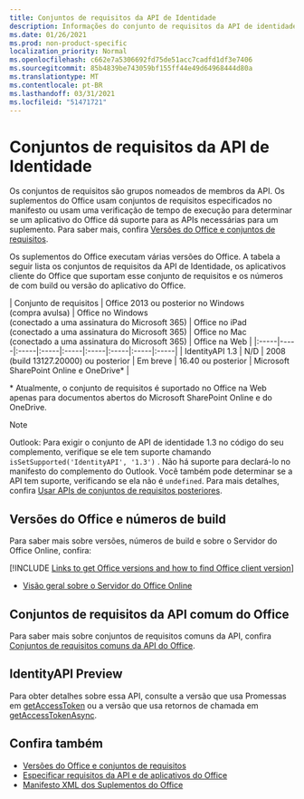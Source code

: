 ```yaml
---
title: Conjuntos de requisitos da API de Identidade
description: Informações do conjunto de requisitos da API de identidade para os Complementos do Office.
ms.date: 01/26/2021
ms.prod: non-product-specific
localization_priority: Normal
ms.openlocfilehash: c662e7a5306692fd75de51acc7cadfd1df3e7406
ms.sourcegitcommit: 85b4839be743059bf155ff44e49d64968444d80a
ms.translationtype: MT
ms.contentlocale: pt-BR
ms.lasthandoff: 03/31/2021
ms.locfileid: "51471721"
---
```

# <a name="identity-api-requirement-sets"></a>Conjuntos de requisitos da API de Identidade

Os conjuntos de requisitos são grupos nomeados de membros da API. Os suplementos do Office usam conjuntos de requisitos especificados no manifesto ou usam uma verificação de tempo de execução para determinar se um aplicativo do Office dá suporte para as APIs necessárias para um suplemento. Para saber mais, confira [Versões do Office e conjuntos de requisitos](../../develop/office-versions-and-requirement-sets.md).

Os suplementos do Office executam várias versões do Office. A tabela a seguir lista os conjuntos de requisitos da API de Identidade, os aplicativos cliente do Office que suportam esse conjunto de requisitos e os números de com build ou versão do aplicativo do Office.

|  Conjunto de requisitos  | Office 2013 ou posterior no Windows<br>(compra avulsa) | Office no Windows<br>(conectado a uma assinatura do Microsoft 365) |  Office no iPad<br>(conectado a uma assinatura do Microsoft 365)  |  Office no Mac<br>(conectado a uma assinatura do Microsoft 365)  | Office na Web  |
|:-----|-----|:-----|:-----|:-----|:-----|:-----|:-----|:-----|
| IdentityAPI 1.3  | N/D | 2008 (build 13127.20000) ou posterior | Em breve | 16.40 ou posterior | Microsoft SharePoint Online e OneDrive\* |

\* Atualmente, o conjunto de requisitos é suportado no Office na Web apenas para documentos abertos do Microsoft SharePoint Online e do OneDrive.

> [!NOTE]
> Outlook: Para exigir o conjunto de API de identidade 1.3 no código do seu complemento, verifique se ele tem suporte chamando `isSetSupported('IdentityAPI', '1.3')` . Não há suporte para declará-lo no manifesto do complemento do Outlook. Você também pode determinar se a API tem suporte, verificando se ela não é `undefined`. Para mais detalhes, confira [Usar APIs de conjuntos de requisitos posteriores](outlook-api-requirement-sets.md#using-apis-from-later-requirement-sets).

## <a name="office-versions-and-build-numbers"></a>Versões do Office e números de build

Para saber mais sobre versões, números de build e sobre o Servidor do Office Online, confira:

[!INCLUDE [Links to get Office versions and how to find Office client version](../../includes/links-get-office-versions-builds.md)]
- [Visão geral sobre o Servidor do Office Online](/officeonlineserver/office-online-server-overview)

## <a name="office-common-api-requirement-sets"></a>Conjuntos de requisitos da API comum do Office

Para saber mais sobre conjuntos de requisitos comuns da API, confira [Conjuntos de requisitos comuns da API do Office](office-add-in-requirement-sets.md).

## <a name="identityapi-preview"></a>IdentityAPI Preview

Para obter detalhes sobre essa API, consulte a versão que usa Promessas em [getAccessToken](/javascript/api/office-runtime/officeruntime.auth#getaccesstoken-options-) ou a versão que usa retornos de chamada em [getAccessTokenAsync](/javascript/api/office/office.auth#getaccesstokenasync-options--callback-).

## <a name="see-also"></a>Confira também

- [Versões do Office e conjuntos de requisitos](../../develop/office-versions-and-requirement-sets.md)
- [Especificar requisitos da API e de aplicativos do Office](../../develop/specify-office-hosts-and-api-requirements.md)
- [Manifesto XML dos Suplementos do Office](../../develop/add-in-manifests.md)
